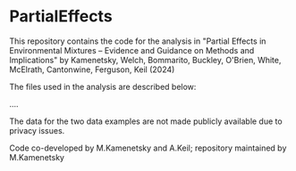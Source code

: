# PartialEffects

This repository contains the code for the analysis in "Partial Effects in Environmental Mixtures – Evidence and Guidance on Methods and Implications" by Kamenetsky, Welch, Bommarito, Buckley, O'Brien, White, McElrath, Cantonwine, Ferguson, Keil (2024)


The files used in the analysis are described below:

....

The data for the two data examples are not made publicly available due to privacy issues.

Code co-developed by M.Kamenetsky and A.Keil; repository maintained by M.Kamenetsky
